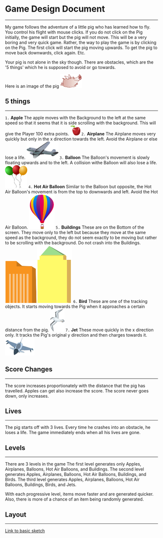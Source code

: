 # Game Design Document
----

My game follows the adventure of a little pig who has learned how to fly. 
You control his flight with mouse clicks.
If you do not click on the Pig initially, the game will start but the pig will not move. This will be a very boring and very quick game. 
Rather, the way to play the game is by clicking on the Pig. The first click will start the pig moving upwards. To get the pig to move back downwards, click again. Etc. 

Your pig is not alone in the sky though. There are obstacles, which are the '5 things' which he is supposed to avoid or go towards. 

Here is an image of the pig 
![Flying Pig](piggy.png "Flying Pig")

## 5 things
----
`1.` **Apple** The apple moves with the Background to the left at the same speed so that it seems that it is side scrolling with the background. This will give the Player 100 extra points. ![Apple](apple.png "Apple")
`2.` **Airplane** The Airplane moves very quickly but only in the x direction towards the left. Avoid the Airplane or else lose a life. ![Airplane](airplane.png "Airplane")
`3.` **Balloon** The Balloon's movement is slowly floating upwards and to the left. A collision withe Balloon will also lose a life. ![Balloon](balloon.png "Balloon")
`4.` **Hot Air Balloon** Similar to the Balloon but opposite, the Hot Air Balloon's movement is from the top to downwards and left. Avoid the Hot Air Balloon. ![Hot Air](hotair.png "Hot Air")
`5.` **Buildings** These are on the Bottom of the screen. They move only to the left but because they move at the same speed as the background, they do not seem exactly to be moving but rather to be scrolling with the background. Do not crash into the Buildings. ![Building 1](building1.png "Building 1")![Building 2](building2.png "Building 2")
`6.` **Bird** These are one of the tracking objects. It starts moving towards the Pig when it approaches a certain distance from the pig. ![Bird](bird.png "bird") 
`7.` **Jet** These move quickly in the x direction only. It tracks the Pig's original y direction and then charges towards it. ![Jet](jet.png "jet")
## Score Changes 
----

The score increases proportionately with the distance that the pig has travelled. Apples can get also increase the score. 
The score never goes down, only increases. 

## Lives 
----

The pig starts off with 3 lives. Every time he crashes into an obstacle, he loses a life. The game immediately ends when all his lives are gone. 

## Levels 
----

There are 3 levels in the game 
The first level generates only Apples, Airplanes, Balloons, Hot Air Balloons, and Buildings. 
The second level generates Apples, Airplanes, Balloons, Hot Air Balloons, Buildings, and Birds. 
The third level generates Apples, Airplanes, Balloons, Hot Air Balloons, Buildings, Birds, and Jets. 

With each progressive level, items move faster and are generated quicker. Also, there is more of a chance of an item being randomly generated. 

## Layout 
----
[Link to basic sketch](http://i.imgur.com/Y0la1TY.jpg?1?2180) 

